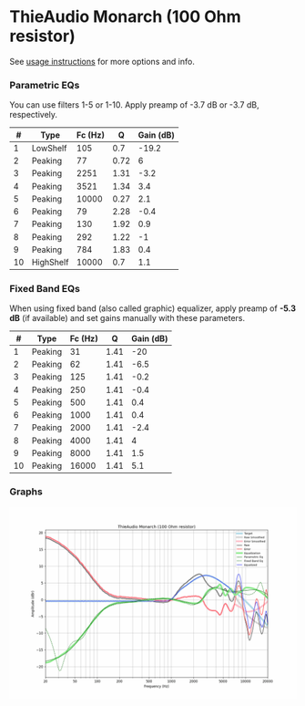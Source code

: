 # ThieAudio Monarch (100 Ohm resistor)
See [usage instructions](https://github.com/jaakkopasanen/AutoEq#usage) for more options and info.

### Parametric EQs
You can use filters 1-5 or 1-10. Apply preamp of -3.7 dB or -3.7 dB, respectively.

|   # | Type      |   Fc (Hz) |    Q |   Gain (dB) |
|-----|-----------|-----------|------|-------------|
|   1 | LowShelf  |       105 | 0.7  |       -19.2 |
|   2 | Peaking   |        77 | 0.72 |         6   |
|   3 | Peaking   |      2251 | 1.31 |        -3.2 |
|   4 | Peaking   |      3521 | 1.34 |         3.4 |
|   5 | Peaking   |     10000 | 0.27 |         2.1 |
|   6 | Peaking   |        79 | 2.28 |        -0.4 |
|   7 | Peaking   |       130 | 1.92 |         0.9 |
|   8 | Peaking   |       292 | 1.22 |        -1   |
|   9 | Peaking   |       784 | 1.83 |         0.4 |
|  10 | HighShelf |     10000 | 0.7  |         1.1 |

### Fixed Band EQs
When using fixed band (also called graphic) equalizer, apply preamp of **-5.3 dB** (if available) and set gains manually with these parameters.

|   # | Type    |   Fc (Hz) |    Q |   Gain (dB) |
|-----|---------|-----------|------|-------------|
|   1 | Peaking |        31 | 1.41 |       -20   |
|   2 | Peaking |        62 | 1.41 |        -6.5 |
|   3 | Peaking |       125 | 1.41 |        -0.2 |
|   4 | Peaking |       250 | 1.41 |        -0.4 |
|   5 | Peaking |       500 | 1.41 |         0.4 |
|   6 | Peaking |      1000 | 1.41 |         0.4 |
|   7 | Peaking |      2000 | 1.41 |        -2.4 |
|   8 | Peaking |      4000 | 1.41 |         4   |
|   9 | Peaking |      8000 | 1.41 |         1.5 |
|  10 | Peaking |     16000 | 1.41 |         5.1 |

### Graphs
![](./ThieAudio%20Monarch%20(100%20Ohm%20resistor).png)
